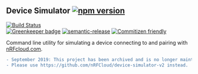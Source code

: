 ## Device Simulator [![npm version](https://img.shields.io/npm/v/@nrfcloud/device-simulator.svg)](https://www.npmjs.com/package/@nrfcloud/device-simulator)

[![Build Status](https://codebuild.us-east-1.amazonaws.com/badges?uuid=eyJlbmNyeXB0ZWREYXRhIjoiaUdxVzMyUXFBdE9RWEdUaUk0cW5SSTA0QzFZbEFBblpscVp5d2w1Sjd0T0p1L1BaWUN4OEo1Z2F0c2JOOThvMDB0ZWdpdkE5ejBPRDB1cXFVYUpMR3lJPSIsIml2UGFyYW1ldGVyU3BlYyI6Ik9xNFJJbzBGZzVwRGZNSjciLCJtYXRlcmlhbFNldFNlcmlhbCI6MX0%3D&branch=saga)](https://console.aws.amazon.com/codesuite/codebuild/projects/device-simulator/history?region=us-east-1)  
[![Greenkeeper badge](https://badges.greenkeeper.io/nRFCloud/device-simulator.svg)](https://greenkeeper.io/)
[![semantic-release](https://img.shields.io/badge/%20%20%F0%9F%93%A6%F0%9F%9A%80-semantic--release-e10079.svg)](https://github.com/semantic-release/semantic-release)
[![Commitizen friendly](https://img.shields.io/badge/commitizen-friendly-brightgreen.svg)](http://commitizen.github.io/cz-cli/)

Command line utility for simulating a device connecting to and pairing with [nRFcloud.com](https://nRFCloud.com).

```diff
- September 2019: This project has been archived and is no longer maintained. 
- Please use https://github.com/nRFCloud/device-simulator-v2 instead.
```
